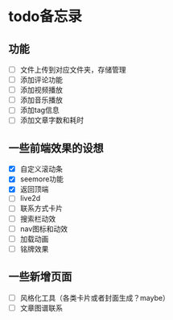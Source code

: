 # todo备忘录

## 功能

- [ ] 文件上传到对应文件夹，存储管理
- [ ] 添加评论功能
- [ ] 添加视频播放
- [ ] 添加音乐播放
- [ ] 添加tag信息
- [ ] 添加文章字数和耗时

## 一些前端效果的设想

- [X] 自定义滚动条
- [X] seemore功能
- [X] 返回顶端
- [ ] live2d
- [ ] 联系方式卡片
- [ ] 搜索栏动效
- [ ] nav图标和动效
- [ ] 加载动画
- [ ] 铭牌效果

## 一些新增页面

- [ ] 风格化工具（各类卡片或者封面生成？maybe）
- [ ] 文章图谱联系
